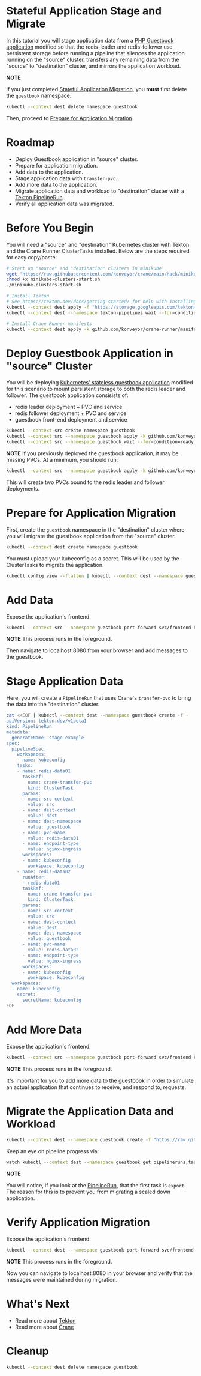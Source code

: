 Stateful Application Stage and Migrate
======================================

In this tutorial you will stage application data from
a [PHP Guestbook application](https://kubernetes.io/docs/tutorials/stateless-application/guestbook/)
modified so that the redis-leader and redis-follower use persistent storage
before running a pipeline that silences the application running on the "source"
cluster, transfers any remaining data from the "source" to "destination"
cluster, and mirrors the application workload.

**NOTE**

If you just completed [Stateful Application Migration](../stateful-app-migration/README.md),
you **must** first delete the `guestbook` namespace:

```bash
kubectl --context dest delete namespace guestbook
```

Then, proceed to [Prepare for Application Migration](#prepare-for-application-migration).

# Roadmap

* Deploy Guestbook application in "source" cluster.
* Prepare for application migration.
* Add data to the application.
* Stage application data with `transfer-pvc`.
* Add more data to the application.
* Migrate application data and workload to "destination" cluster with a
    [Tekton PipelineRun](https://tekton.dev/docs/pipelines/pipelineruns/).
* Verify all application data was migrated.

# Before You Begin

You will need a "source" and "destination" Kubernetes cluster with Tekton and
the Crane Runner ClusterTasks installed. Below are the steps required for easy
copy/paste:

```bash
# Start up "source" and "destination" clusters in minikube
wget "https://raw.githubusercontent.com/konveyor/crane/main/hack/minikube-clusters-start.sh"
chmod +x minikube-clusters-start.sh
./minikube-clusters-start.sh

# Install Tekton
# See https://tekton.dev/docs/getting-started/ for help with installing Tekton
kubectl --context dest apply -f "https://storage.googleapis.com/tekton-releases/pipeline/latest/release.yaml"
kubectl --context dest --namespace tekton-pipelines wait --for=condition=ready pod --selector=app.kubernetes.io/component=controller --timeout=180s

# Install Crane Runner manifests
kubectl --context dest apply -k github.com/konveyor/crane-runner/manifests
```

# Deploy Guestbook Application in "source" Cluster

You will be deploying
[Kubernetes' stateless guestbook application](https://kubernetes.io/docs/tutorials/stateless-application/guestbook/)
modified for this scenario to mount persistent storage to both the redis leader
and follower. The guestbook application consisists of:

* redis leader deployment + PVC and service
* redis follower deployment + PVC and service
* guestbook front-end deployment and service


```bash
kubectl --context src create namespace guestbook
kubectl --context src --namespace guestbook apply -k github.com/konveyor/crane-runner/examples/resources/guestbook-persistent
kubectl --context src --namespace guestbook wait --for=condition=ready pod --selector=app=guestbook --timeout=180s
```

**NOTE** If you previously deployed the guestbook application, it may be missing
PVCs. At a minimum, you should run:

```bash
kubectl --context src --namespace guestbook apply -k github.com/konveyor/crane-runner/examples/resources/guestbook-persistent
```

This will create two PVCs bound to the redis leader and follower deployments.

# Prepare for Application Migration

First, create the `guestbook` namespace in the "destination" cluster
where you will migrate the guestbook application from the "source" cluster.

```bash
kubectl --context dest create namespace guestbook
```

You must upload your kubeconfig as a secret. This will be used by the
ClusterTasks to migrate the application.
```bash
kubectl config view --flatten | kubectl --context dest --namespace guestbook create secret generic kubeconfig --from-file=config=/dev/stdin
```

# Add Data

Expose the application's frontend.

```bash
kubectl --context src --namespace guestbook port-forward svc/frontend 8080:80
```

**NOTE** This process runs in the foreground.

Then navigate to localhost:8080 from your browser and add messages to the
guestbook.

# Stage Application Data

Here, you will create a `PipelineRun` that uses Crane's `transfer-pvc` to bring
the data into the "destination" cluster.

```bash
cat <<EOF | kubectl --context dest --namespace guestbook create -f -
apiVersion: tekton.dev/v1beta1
kind: PipelineRun
metadata:
  generateName: stage-example
spec:
  pipelineSpec:
    workspaces:
    - name: kubeconfig
    tasks:
    - name: redis-data01
      taskRef:
        name: crane-transfer-pvc
        kind: ClusterTask
      params:
      - name: src-context
        value: src
      - name: dest-context
        value: dest
      - name: dest-namespace
        value: guestbook
      - name: pvc-name
        value: redis-data01
      - name: endpoint-type
        value: nginx-ingress
      workspaces:
      - name: kubeconfig
        workspace: kubeconfig
    - name: redis-data02
      runAfter:
      - redis-data01
      taskRef:
        name: crane-transfer-pvc
        kind: ClusterTask
      params:
      - name: src-context
        value: src
      - name: dest-context
        value: dest
      - name: dest-namespace
        value: guestbook
      - name: pvc-name
        value: redis-data02
      - name: endpoint-type
        value: nginx-ingress
      workspaces:
      - name: kubeconfig
        workspace: kubeconfig
  workspaces:
  - name: kubeconfig
    secret:
      secretName: kubeconfig
EOF
```

# Add More Data

Expose the application's frontend.

```bash
kubectl --context src --namespace guestbook port-forward svc/frontend 8080:80
```

**NOTE** This process runs in the foreground.

It's important for you to add more data to the guestbook in order to simulate an
actual application that continues to receive, and respond to, requests.

# Migrate the Application Data and Workload

```bash
kubectl --context dest --namespace guestbook create -f "https://raw.githubusercontent.com/konveyor/crane-runner/main/examples/stateful-app-stage-and-migrate/pipelinerun.yaml"
```

Keep an eye on pipeline progress via:

```bash
watch kubectl --context dest --namespace guestbook get pipelineruns,taskruns,pods
```

**NOTE**

You will notice, if you look at the [PipelineRun](./pipelinerun.yaml), that the
first task is `export`. The reason for this is to prevent you from migrating a
scaled down application.

# Verify Application Migration

Expose the application's frontend.

```bash
kubectl --context dest --namespace guestbook port-forward svc/frontend 8080:80
```

**NOTE** This process runs in the foreground.

Now you can navigate to localhost:8080 in your browser and verify that the
messages were maintained during migration.

# What's Next

* Read more about [Tekton](https://tekton.dev/docs/getting-started/)
* Read more about [Crane](https://github.com/konveyor/crane)

# Cleanup

```bash
kubectl --context dest delete namespace guestbook
```

